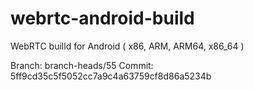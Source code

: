 # webrtc-android-build
WebRTC builld for Android ( x86, ARM, ARM64, x86_64 )

Branch: branch-heads/55
Commit: 5ff9cd35c5f5052cc7a9c4a63759cf8d86a5234b

